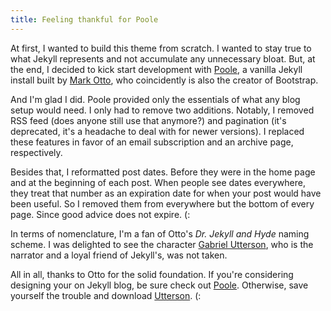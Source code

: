 ```yaml
---
title: Feeling thankful for Poole 
---
```


At first, I wanted to build this theme from scratch. I wanted to stay true to what Jekyll represents and not accumulate any unnecessary bloat. But, at the end, I decided to kick start development with [Poole](https://github.com/poole/poole), a vanilla Jekyll install built by [Mark Otto](https://twitter.com/mdo), who coincidently is also the creator of Bootstrap. 

And I'm glad I did. Poole provided only the essentials of what any blog setup would need. I only had to remove two additions. Notably, I removed RSS feed    (does anyone still use that anymore?) and pagination (it's deprecated, it's a headache to deal with for newer versions). I replaced these features in favor of an email subscription and an archive page, respectively. 

Besides that, I reformatted post dates. Before they were in the home page and at the beginning of each post. When people see dates everywhere, they treat that number as an expiration date for when your post would have been useful. 
So I removed them from everywhere but the bottom of every page. Since good advice does not expire. (:

In terms of nomenclature, I'm a fan of Otto's *Dr. Jekyll and Hyde* naming scheme. I was delighted to see the character [Gabriel Utterson](http://www.sparknotes.com/lit/jekyll/characters.html), who is the narrator and a loyal friend of Jekyll's, was not taken. 

All in all, thanks to Otto for the solid foundation. If you're considering designing your on Jekyll blog, be sure check out [Poole](https://github.com/poole/poole). Otherwise, save yourself the trouble and download [Utterson](http://utterson.alidcastano.com/). (: